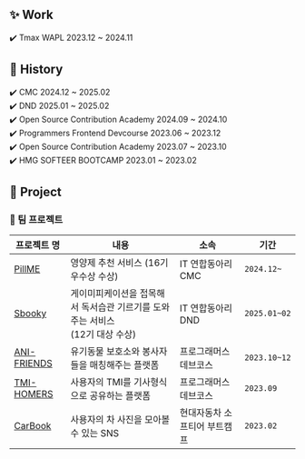 <div>

## ✨ Work
✔️ Tmax WAPL  2023.12 ~  2024.11 <br />
   
## 🚀 History 
✔️ CMC  2024.12 ~ 2025.02 <br />
✔️ DND  2025.01 ~ 2025.02 <br />
✔️ Open Source Contribution Academy  2024.09 ~  2024.10 <br />
✔️ Programmers Frontend Devcourse  2023.06 ~  2023.12 <br />
✔️ Open Source Contribution Academy  2023.07 ~ 2023.10  <br />
✔️ HMG SOFTEER BOOTCAMP 2023.01 ~ 2023.02  <br />
  
## 📌 Project
  
### 🦁 팀 프로젝트
  
|프로젝트 명|내용|소속|기간|
|---|-----|----|--|
|[PillME](https://github.com/Central-MakeUs/PillME-Web)|영양제 추천 서비스 (16기 우수상 수상)|IT 연합동아리 CMC|`2024.12~ `|
|[Sbooky](https://github.com/dnd-side-project/dnd-12th-9-frontend)|게이미피케이션을 접목해서 독서습관 기르기를 도와주는 서비스<br/>(12기 대상 수상)|IT 연합동아리 DND|`2025.01~02`|
|[ANI-FRIENDS](https://github.com/anifriends/frontend)|유기동물 보호소와 봉사자들을 매칭해주는 플랫폼|프로그래머스 데브코스|`2023.10~12`|
|[TMI-HOMERS](https://github.com/DongjaJ/TMI_HOMERS)|사용자의 TMI를 기사형식으로 공유하는 플랫폼|프로그래머스 데브코스|`2023.09`|
|[CarBook](https://github.com/softeerbootcamp/Team2-CarBook)|사용자의 차 사진을 모아볼 수 있는 SNS|현대자동차 소프티어 부트캠프|`2023.02`|
  
 </div>
